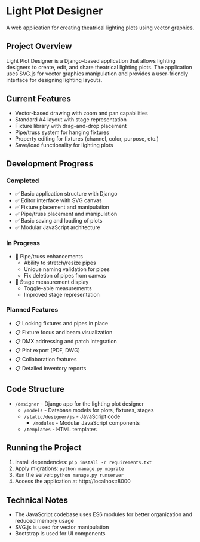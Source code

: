 # Light Plot Designer

A web application for creating theatrical lighting plots using vector graphics.

## Project Overview

Light Plot Designer is a Django-based application that allows lighting designers to create, edit, and share theatrical lighting plots. The application uses SVG.js for vector graphics manipulation and provides a user-friendly interface for designing lighting layouts.

## Current Features

- Vector-based drawing with zoom and pan capabilities
- Standard A4 layout with stage representation
- Fixture library with drag-and-drop placement
- Pipe/truss system for hanging fixtures
- Property editing for fixtures (channel, color, purpose, etc.)
- Save/load functionality for lighting plots

## Development Progress

### Completed
- ✅ Basic application structure with Django
- ✅ Editor interface with SVG canvas
- ✅ Fixture placement and manipulation
- ✅ Pipe/truss placement and manipulation
- ✅ Basic saving and loading of plots
- ✅ Modular JavaScript architecture

### In Progress
- 🔄 Pipe/truss enhancements
  - Ability to stretch/resize pipes
  - Unique naming validation for pipes
  - Fix deletion of pipes from canvas
- 🔄 Stage measurement display
  - Toggle-able measurements
  - Improved stage representation

### Planned Features
- 📋 Locking fixtures and pipes in place
- 📋 Fixture focus and beam visualization
- 📋 DMX addressing and patch integration
- 📋 Plot export (PDF, DWG)
- 📋 Collaboration features
- 📋 Detailed inventory reports

## Code Structure

- `/designer` - Django app for the lighting plot designer
  - `/models` - Database models for plots, fixtures, stages
  - `/static/designer/js` - JavaScript code
    - `/modules` - Modular JavaScript components
  - `/templates` - HTML templates

## Running the Project

1. Install dependencies: `pip install -r requirements.txt`
2. Apply migrations: `python manage.py migrate`
3. Run the server: `python manage.py runserver`
4. Access the application at http://localhost:8000

## Technical Notes

- The JavaScript codebase uses ES6 modules for better organization and reduced memory usage
- SVG.js is used for vector manipulation
- Bootstrap is used for UI components